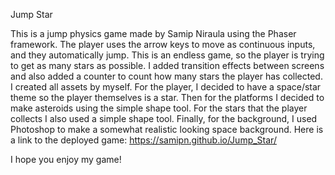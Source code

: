 Jump Star

This is a jump physics game made by Samip Niraula using the Phaser framework.
The player uses the arrow keys to move as continuous inputs, and they automatically jump. This is an endless game, so the player is trying to get as many stars as possible. 
I added transition effects between screens and also added a counter to count how many stars the player has collected. 
I created all assets by myself. For the player, I decided to have a space/star theme so the player themselves is a star. Then for the platforms I decided to make 
asteroids using the simple shape tool. For the stars that the player collects I also used a simple shape tool. Finally, for the background, I used Photoshop to
make a somewhat realistic looking space background. 
Here is a link to the deployed game:
https://samipn.github.io/Jump_Star/ 

I hope you enjoy my game!
